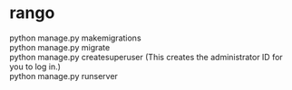 # rango
python manage.py makemigrations <br />
python manage.py migrate <br />
python manage.py createsuperuser (This creates the administrator ID for you to log in.) <br />
python manage.py runserver <br />
